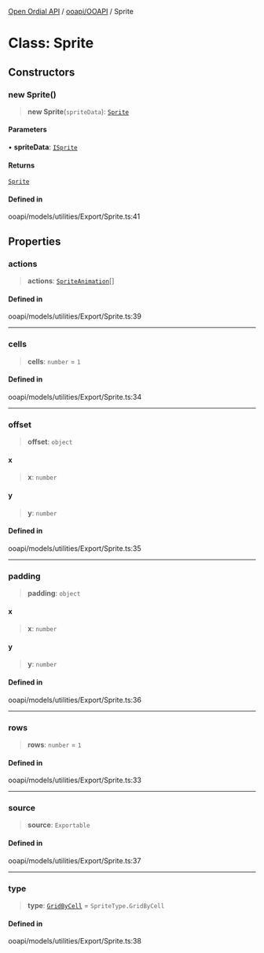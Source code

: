 [Open Ordial API](../../../README.md) / [ooapi/OOAPI](../README.md) / Sprite

# Class: Sprite

## Constructors

### new Sprite()

> **new Sprite**(`spriteData`): [`Sprite`](Sprite.md)

#### Parameters

• **spriteData**: [`ISprite`](../interfaces/ISprite.md)

#### Returns

[`Sprite`](Sprite.md)

#### Defined in

ooapi/models/utilities/Export/Sprite.ts:41

## Properties

### actions

> **actions**: [`SpriteAnimation`](SpriteAnimation.md)[]

#### Defined in

ooapi/models/utilities/Export/Sprite.ts:39

***

### cells

> **cells**: `number` = `1`

#### Defined in

ooapi/models/utilities/Export/Sprite.ts:34

***

### offset

> **offset**: `object`

#### x

> **x**: `number`

#### y

> **y**: `number`

#### Defined in

ooapi/models/utilities/Export/Sprite.ts:35

***

### padding

> **padding**: `object`

#### x

> **x**: `number`

#### y

> **y**: `number`

#### Defined in

ooapi/models/utilities/Export/Sprite.ts:36

***

### rows

> **rows**: `number` = `1`

#### Defined in

ooapi/models/utilities/Export/Sprite.ts:33

***

### source

> **source**: `Exportable`

#### Defined in

ooapi/models/utilities/Export/Sprite.ts:37

***

### type

> **type**: [`GridByCell`](../enumerations/SpriteType.md#gridbycell) = `SpriteType.GridByCell`

#### Defined in

ooapi/models/utilities/Export/Sprite.ts:38
